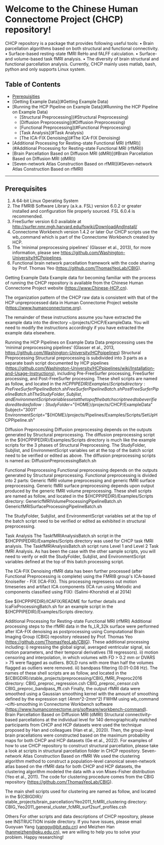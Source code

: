 # Welcome to the Chinese Human Connectome Project (CHCP) repository!
CHCP repository is a package that provides following useful tools:
•	Brain parcellation algorithms based on both structural and functional connectivity.
•	Surface-based resting-state fMRI ReHo and fALFF calculation.
•	Surface- and volume-based task fMRI analysis.
•	The diversity of brain structural and functional parcellation analysis.
Currently, CHCP mainly uses matlab, bash, python and only supports Linux system.

## Table of Contents
* [Prerequisities](#Prerequisities)
* [Getting Example Data](#Getting Example Data)
* [Running the HCP Pipeline on Example Data](#Running the HCP Pipeline on Example Data)
  * [Structural Preprocessing](#Structural Preprocessing)
  * [Diffusion Preprocessing](#Diffusion Preprocessing)
  * [Functional Preprocessing](#Functional Preprocessing)
  * [Task Analysis](#Task Analysis)
  * [The ICA-FIX Denoising](#The ICA-FIX Denoising)
* [Additional Processing for Resting-state Functional MRI (rfMRI)](#Additional Processing for Resting-state Functional MRI (rfMRI))
* [Brain Parcellation Based on Diffusion MRI (dMRI)](#Brain Parcellation Based on Diffusion MRI (dMRI))
* [Seven-network Atlas Construction Based on rfMRI](#Seven-network Atlas Construction Based on rfMRI)

-----

<a id="prerequisites"></a>
## Prerequisites

1.	A 64-bit Linux Operating System
2.	The FMRIB Software Library (a.k.a. FSL) version 6.0.2 or greater installed and configuration file properly sourced. FSL 6.0.4 is recommended.
3.	FreeSurfer version 6.0 available at http://surfer.nmr.mgh.harvard.edu/fswiki/DownloadAndInstall/
4.	Connectome Workbench version 1.4.2 or later Our CHCP scripts use the wb_command which is part of the Connectome Workbench created by HCP. 
5.	The ‘minimal preprocessing pipelines’ (Glasser et al., 2013), for more information, please see https://github.com/Washington-University/HCPpipelines.
6.	Functional brain network parcellation framework with the code sharing by Prof. Thomas Yeo (https://github.com/ThomasYeoLab/CBIG).

Getting Example Data
Example data for becoming familiar with the process of running the CHCP repository is available from the Chinese Human Connectome Project website (https://www.Chinese-HCP.cn).

The organization pattern of the CHCP raw data is consistent with that of the HCP unpreprocessed data in Human Connectome Project website (https://www.humanconnectome.org). 

The remainder of these instructions assume you have extracted the example data into the directory ~/projects/CHCP/ExampleData. You will need to modify the instructions accordingly if you have extracted the example data elsewhere.

Running the HCP Pipelines on Example Data
Data preprocessing uses the ‘minimal preprocessing pipelines’ (Glasser et al., 2013, https://github.com/Washington-University/HCPpipelines)
Structural Preprocessing
Structural preprocessing is subdivided into 3 parts as a separate bash script documented by HCP pipelines (https://github.com/Washington-University/HCPpipelines/wiki/Installation-and-Usage-Instructions), including Pre-FreeSurfer processing, FreeSurfer processing, and Post-FreeSurfer processing.
These shell scripts are named as follow, and located in the ${HCPPIPEDIR}/Examples/Scripts directory:
PreFreeSurferPipelineBatch.sh
FreeSurferPipelineBatch.sh
PostFreeSurferPipelineBatch.sh
The StudyFolder, Subjlist, and EnvironmentScript variables set at the top of the batch script need to be verified or edited as follow:
StudyFolder=”${HOME}/projects/CHCP/ExampleData”
Subject=”3001”
EnvironmentScript=”${HOME}/projects/Pipelines/Examples/Scripts/SetUpHCPPipeline.sh”

Diffusion Preprocessing
Diffusion preprocessing depends on the outputs generated by Structural preprocessing. The diffusion preprocessing script in the ${HCPPIPEDIR}/Examples/Scripts directory is much like the example scripts for the 3 phases of Structural Preprocessing. The StudyFolder, Subjlist, and EnvironmentScript variables set at the top of the batch script need to be verified or edited as above. The diffusion preprocessing scripts is named as: DiffusionPreprocessingBatch.sh

Functional Preprocessing
Functional preprocessing depends on the outputs generated by Structural preprocessing. Functional preprocessing is divided into 2 parts: Generic fMRI volume preprocessing and generic fMRI surface preprocessing. Generic fMRI surface preprocessing depends upon output produced by the generic fMRI volume preprocessing. 
These shell scripts are named as follow, and located in the ${HCPPIPEDIR}/Examples/Scripts directory:
GenericfMRIVolumeProcessingPipelineBatch.sh
GenericfMRISurfaceProcessingPipelineBatch.sh

The StudyFolder, Subjlist, and EnvironmentScript variables set at the top of the batch script need to be verified or edited as exhibited in structural preprocessing.

Task Analysis
The TaskfMRIAnalysisBatch.sh script in the ${HCPPIPEDIR}/Examples/Scripts directory was used for CHCP task fMRI analysis.
The TaskfMRIAnalysisBatch.sh script runs Level 1 and Level 2 Task fMRI Analysis. As has been the case with the other sample scripts, you will need to verify or edit the StudyFolder, Subjlist, and EnvironmentScript variables defined at the top of this batch processing script. 

The ICA-FIX Denoising
rfMRI data has been further processed (after Functional Preprocessing is complete) using the FMRIB group's ICA-based Xnoiseifer - FIX (ICA-FIX). This processing regressess out motion timeseries and artifact ICA components (ICA run using Melodic and components classified using FIX): (Salimi-Khorshidi et al 2014)

See ${HCPPIPEDIR}/ICAFIX/README for further details and IcaFixProcessingBatch.sh for an example script in the ${HCPPIPEDIR}/Examples/Scripts directory.

Additional Processing for Resting-state Functional MRI (rfMRI)
Additional processing steps to the rfMRI data in the fs_LR_32k surface were performed after ICA-FIX denoising as postprocessing using Computational Brain Imaging Group (CBIG) repository released by Prof. Thomas Yeo (https://github.com/ThomasYeoLab/CBIG). These additional processing including: i) regressing the global signal, averaged ventricular signal, six motion parameters, and their temporal derivatives (18 regressors). ii) motion censoring and interpolation, in which volumes with FD > 0.2 mm or DVARS > 75 were flagged as outliers. BOLD runs with more than half the volumes flagged as outliers were removed. iii) bandpass filtering (0.01-0.08 Hz).
The names of these shell scripts are as follow, and located in the ${CBIGDIR}/stable_projects/preprocessing/CBIG_fMRI_Preproc2016 directory:
CBIG_preproc_regression.csh
CBIG_preproc_censor.csh
CBIG_preproc_bandpass_fft.csh
Finally, the output rfMRI data were smoothed using a Gaussian smoothing kernel with the amount of smoothing defined by the expression sqrt (4mm^2-2mm^2) FWHM using wb_command –cifti-smoothing in Connectome Workbench software (https://www.humanconnectome.org/software/workbench-command).
Brain Parcellation Based on Diffusion MRI (dMRI)
Structural connectivity-based parcellations at the individual level for 140 demographically matched participants from CHCP and HCP datasets were used the technique proposed by Han and colleagues (Han et al., 2020). Then, the group-level brain pracellations were constructed based on the maximum probability maps for both CHCP and HCP datasets (Ge et al., 2022). For examples of how to use CHCP repository to construct structural parcellation, please take a look at scripts in structural parcellation folder in CHCP repository.
Seven-network Atlas Construction Based on rfMRI
We used the clustering algorithm method to construct a population-level canonical seven-network atlas based on the rfMRI data for both CHCP and HCP datasets, the clustering algorithm modeled the data with a von Mises-Fisher distribution (Yeo et al., 2011). The code for clustering procedure comes from the CBIG repository (https://github.com/ThomasYeoLab/CBIG). 

The main shell scripts used for clustering are named as follow, and located in the ${CBIGDIR}/ stable_projects/brain_parcellation/Yeo2011_fcMRI_clustering directory:
CBIG_Yeo2011_general_cluster_fcMRI_surf2surf_profiles.csh

Others
For other scripts and data descriptions of CHCP repository, please see INSTRUCTION inside directory. If you have issues, please email Guoyuan Yang (yanggy@bit.edu.cn) and Meizhen Han (hanmeizhen@pku.edu.cn), we are willing to help you to solve your problem.
Happy researching!
